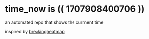 # time_now is (( 1707908400706 ))

an automated repo that shows the currnent time

inspired by [breakingheatmap](https://github.com/breakingheatmap/breakingheatmap)